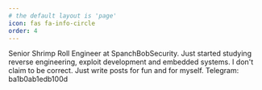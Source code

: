 ```yaml
---
# the default layout is 'page'
icon: fas fa-info-circle
order: 4
---
```


Senior Shrimp Roll Engineer at SpanchBobSecurity. Just started studying reverse engineering, exploit development and embedded systems. I don't claim to be correct. Just write posts for fun and for myself.  Telegram: ba1b0ab1edb100d
